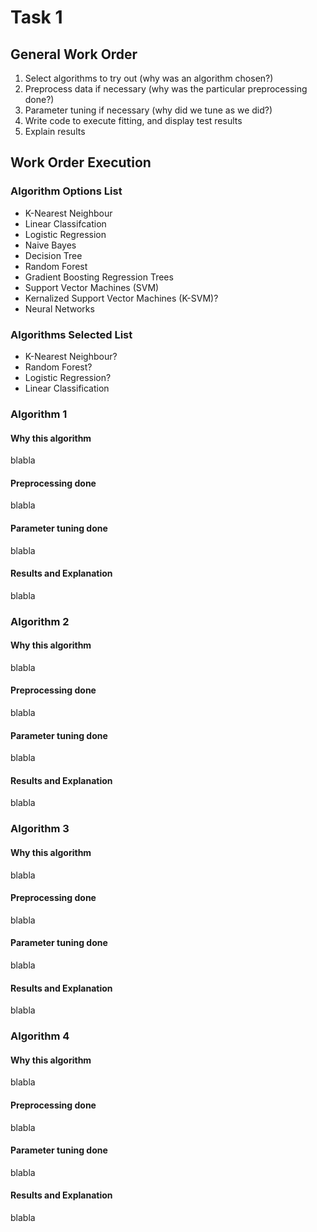 # Task 1
## General Work Order

1. Select algorithms to try out (why was an algorithm chosen?)
2. Preprocess data if necessary (why was the particular preprocessing done?)
3. Parameter tuning if necessary (why did we tune as we did?)
4. Write code to execute fitting, and display test results
5. Explain results

## Work Order Execution
### Algorithm Options List
- K-Nearest Neighbour
- Linear Classifcation
- Logistic Regression
- Naive Bayes
- Decision Tree
- Random Forest
- Gradient Boosting Regression Trees
- Support Vector Machines (SVM)
- Kernalized Support Vector Machines (K-SVM)?
- Neural Networks

### Algorithms Selected List
- K-Nearest Neighbour?
- Random Forest?
- Logistic Regression?
- Linear Classification

### Algorithm 1
#### Why this algorithm
blabla

#### Preprocessing done
blabla

#### Parameter tuning done
blabla

#### Results and Explanation
blabla

### Algorithm 2
#### Why this algorithm
blabla

#### Preprocessing done
blabla

#### Parameter tuning done
blabla

#### Results and Explanation
blabla

### Algorithm 3
#### Why this algorithm
blabla

#### Preprocessing done
blabla

#### Parameter tuning done
blabla

#### Results and Explanation
blabla

### Algorithm 4
#### Why this algorithm
blabla

#### Preprocessing done
blabla

#### Parameter tuning done
blabla

#### Results and Explanation
blabla
